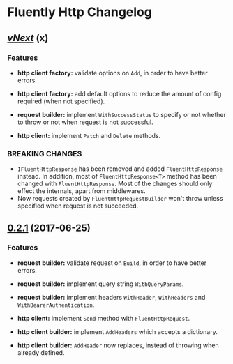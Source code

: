 # Fluently Http Changelog

## [*vNext*](https://github.com/sketch7/FluentlyHttpClient/compare/0.2.1...0.3.0) (x)

### Features

- **http client factory:** validate options on `Add`, in order to have better errors.
- **http client factory:** add default options to reduce the amount of config required (when not specified).

- **request builder:** implement `WithSuccessStatus` to specify or not whether to throw or not when request is not successful.

- **http client:** implement `Patch` and `Delete` methods.


### BREAKING CHANGES
- `IFluentHttpResponse` has been removed and added `FluentHttpResponse` instead. In addition, most of `FluentHttpResponse<T>` method has been changed with `FluentHttpResponse`.
Most of the changes should only effect the internals, apart from middlewares.
- Now requests created by `FluentHttpRequestBuilder` won't throw unless specified when request is not succeeded.

## [0.2.1](https://github.com/sketch7/FluentlyHttpClient/compare/0.2.0...0.2.1) (2017-06-25)

### Features
- **request builder:** validate request on `Build`, in order to have better errors.
- **request builder:** implement query string `WithQueryParams`.
- **request builder:** implement headers `WithHeader`, `WithHeaders` and `WithBearerAuthentication`.

- **http client:** implement `Send` method with `FluentHttpRequest`.

- **http client builder:** implement `AddHeaders` which accepts a dictionary.
- **http client builder:** `AddHeader` now replaces, instead of throwing when already defined.